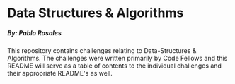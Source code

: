 # Data Structures & Algorithms
##### By: Pablo Rosales
This repository contains challenges relating to Data-Structures & Algorithms.
The challenges were written primarily by Code Fellows and this README will serve as a table of contents to the individual challenges and their appropriate README's as well.